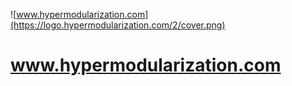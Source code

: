 ![www.hypermodularization.com](https://logo.hypermodularization.com/2/cover.png)

# www.hypermodularization.com
